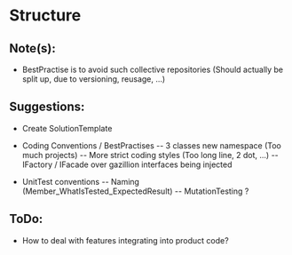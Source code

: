 # Structure

## Note(s):
- BestPractise is to avoid such collective repositories (Should actually be split up, due to versioning, reusage, ...)

## Suggestions:
- Create SolutionTemplate

- Coding Conventions / BestPractises
-- 3 classes new namespace (Too much projects)
-- More strict coding styles (Too long line, 2 dot, ...)
-- IFactory / IFacade over gazillion interfaces being injected

- UnitTest conventions
-- Naming (Member_WhatIsTested_ExpectedResult)
-- MutationTesting ?

## ToDo:
- How to deal with features integrating into product code?
